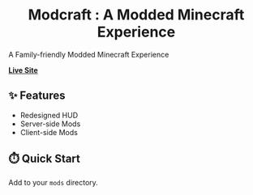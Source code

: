 <h1 align="center">
  Modcraft : A Modded Minecraft Experience
</h1>


A Family-friendly Modded Minecraft Experience

[**Live Site**](https://www.modcraft.dev)

## ✨ Features

- Redesigned HUD
- Server-side Mods
- Client-side Mods

## ⏱️ Quick Start

Add to your `mods` directory.
